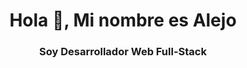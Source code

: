 <h1 align="center">Hola 👋, Mi nombre es Alejo</h1>
<h3 align="center">Soy Desarrollador Web Full-Stack</h3>
